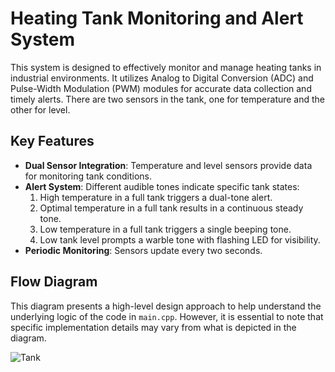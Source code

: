 # Heating Tank Monitoring and Alert System
This system is designed to effectively monitor and manage heating tanks in industrial environments. It utilizes Analog to Digital Conversion (ADC) and Pulse-Width Modulation (PWM) modules for accurate data collection and timely alerts. There are two sensors in the tank, one for temperature and the other for level. 

## Key Features
* **Dual Sensor Integration**: Temperature and level sensors provide data for monitoring tank conditions.
* **Alert System**: Different audible tones indicate specific tank states:
   1) High temperature in a full tank triggers a dual-tone alert.
   2) Optimal temperature in a full tank results in a continuous steady tone.
   3) Low temperature in a full tank triggers a single beeping tone.
   4) Low tank level prompts a warble tone with flashing LED for visibility.
* **Periodic Monitoring**: Sensors update every two seconds.

## Flow Diagram
This diagram presents a high-level design approach to help understand the underlying logic of the code in `main.cpp`. However, it is essential to note that specific implementation details may vary from what is depicted in the diagram.
  
![Tank](https://github.com/a-lemus96/embedded-sw/assets/95151624/99974fbe-a720-4254-a0db-5a7df0cadf19)
